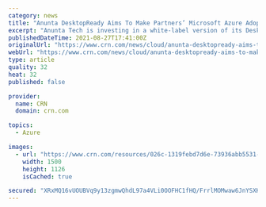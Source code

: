 ```yaml
---
category: news
title: "Anunta DesktopReady Aims To Make Partners’ Microsoft Azure Adoption ‘Really Easy’"
excerpt: "Anunta Tech is investing in a white-label version of its DesktopReady virtual desktop offering with the goal of attracting MSPs that have been stumped on how to add Microsoft’s Azure Virtual Desktop offering—and the Azure cloud overall—and market them to SMBs."
publishedDateTime: 2021-08-27T17:41:00Z
originalUrl: "https://www.crn.com/news/cloud/anunta-desktopready-aims-to-make-partners-microsoft-azure-adoption-really-easy-"
webUrl: "https://www.crn.com/news/cloud/anunta-desktopready-aims-to-make-partners-microsoft-azure-adoption-really-easy-"
type: article
quality: 32
heat: 32
published: false

provider:
  name: CRN
  domain: crn.com

topics:
  - Azure

images:
  - url: "https://www.crn.com/resources/026c-1319febd7d6e-73936abb5531-1000/azure-virtual-desktop-2.jpg"
    width: 1500
    height: 1126
    isCached: true

secured: "XRxMQ16vUOUBVq9y13zgmwQhdL97a4VLi0OOFHC1fHQ/FrrlMOMwaw6JnYSXKQuuFCbTo92RxytAwB7PyslMFT+4ulTkhvGBip2LXBKS3kYKxwz+FSWVQGXET2IXXNYLZZpt6e3YkaYRBgljoxnQiZqXEp8eDjzQWnbvRkbarXw4Fh3t27vrmg9oFI3SEAyj54BHQi4K+DVSzYuNDO8+FR8KakHB8/bZR2ypUsI8Okd7BMPCnlAKUy1I4QhAiynPwjDUZzfhTMnw1PLp4B9Gue2ux3HLVdPxG/m5RHJkPchuZ7nH+WVerGCk+6V6kunlgFl5BYBxovx/7V7b4HsyUXOGcckKOmjFGAvXEa5mTqc=;R3Hbit10gBkZgRBdAsF0FA=="
---
```


